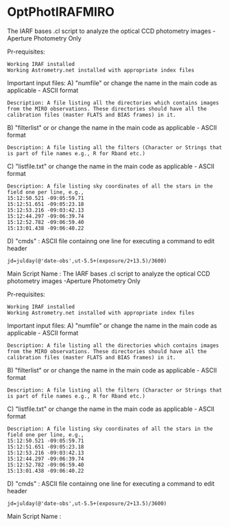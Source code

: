 # OptPhotIRAFMIRO
The IARF bases .cl script to analyze the optical CCD photometry images
-Aperture Photometry Only

Pr-requisites:

    Working IRAF installed
    Working Astrometry.net installed with appropriate index files

Important input files:
A) "numfile" or change the name in the main code as applicable - ASCII format

    Description: A file listing all the directories which contains images from the MIRO observations. These directories should have all the calibration files (master FLATS and BIAS frames) in it.

B) "filterlist" or or change the name in the main code as applicable - ASCII format

    Description: A file listing all the filters (Character or Strings that is part of file names e.g., R for Rband etc.)

C) "listfile.txt" or change the name in the main code as applicable - ASCII format

    Description: A file listing sky coordinates of all the stars in the field one per line, e.g.,
    15:12:50.521 -09:05:59.71
    15:12:51.651 -09:05:23.18
    15:12:53.216 -09:03:42.13
    15:12:44.297 -09:06:39.74
    15:12:52.782 -09:06:59.40
    15:13:01.438 -09:06:40.22

D) "cmds" : ASCII file containng one line for executing a command to edit header

    jd=julday(@'date-obs',ut-5.5+(exposure/2+13.5)/3600)

Main Script Name : The IARF bases .cl script to analyze the optical CCD photometry images
-Aperture Photometry Only

Pr-requisites:

    Working IRAF installed
    Working Astrometry.net installed with appropriate index files

Important input files:
A) "numfile" or change the name in the main code as applicable - ASCII format

    Description: A file listing all the directories which contains images from the MIRO observations. These directories should have all the calibration files (master FLATS and BIAS frames) in it.

B) "filterlist" or or change the name in the main code as applicable - ASCII format

    Description: A file listing all the filters (Character or Strings that is part of file names e.g., R for Rband etc.)

C) "listfile.txt" or change the name in the main code as applicable - ASCII format

    Description: A file listing sky coordinates of all the stars in the field one per line, e.g.,
    15:12:50.521 -09:05:59.71
    15:12:51.651 -09:05:23.18
    15:12:53.216 -09:03:42.13
    15:12:44.297 -09:06:39.74
    15:12:52.782 -09:06:59.40
    15:13:01.438 -09:06:40.22

D) "cmds" : ASCII file containng one line for executing a command to edit header

    jd=julday(@'date-obs',ut-5.5+(exposure/2+13.5)/3600)

Main Script Name :

